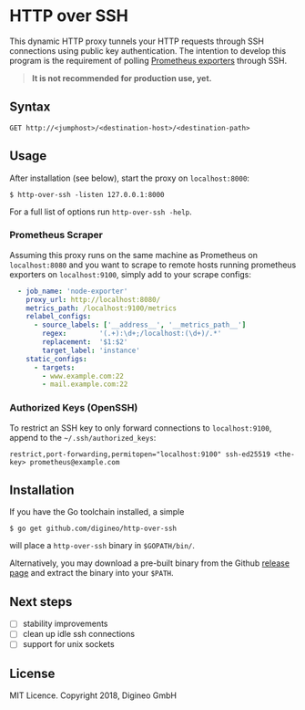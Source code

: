 HTTP over SSH
=============

This dynamic HTTP proxy tunnels your HTTP requests through SSH connections
using public key authentication. The intention to develop this program is
the requirement of polling [Prometheus exporters][promexp] through SSH.

> **It is not recommended for production use, yet.**

[promexp]: https://prometheus.io/docs/instrumenting/exporters/

## Syntax

    GET http://<jumphost>/<destination-host>/<destination-path>


## Usage

After installation (see below), start the proxy on `localhost:8000`:

```console
$ http-over-ssh -listen 127.0.0.1:8000
```

For a full list of options run `http-over-ssh -help`.

### Prometheus Scraper

Assuming this proxy runs on the same machine as Prometheus on `localhost:8080`
and you want to scrape to remote hosts running prometheus exporters on `localhost:9100`,
simply add to your scrape configs:

```yaml
  - job_name: 'node-exporter'
    proxy_url: http://localhost:8080/
    metrics_path: /localhost:9100/metrics
    relabel_configs:
      - source_labels: ['__address__', '__metrics_path__']
        regex:        '(.+):\d+;/localhost:(\d+)/.*'
        replacement:  '$1:$2'
        target_label: 'instance'
    static_configs:
      - targets:
        - www.example.com:22
        - mail.example.com:22
```

### Authorized Keys (OpenSSH)

To restrict an SSH key to only forward connections to `localhost:9100`, append to the `~/.ssh/authorized_keys`:

```
restrict,port-forwarding,permitopen="localhost:9100" ssh-ed25519 <the-key> prometheus@example.com
```


## Installation

If you have the Go toolchain installed, a simple

```console
$ go get github.com/digineo/http-over-ssh
```

will place a `http-over-ssh` binary in `$GOPATH/bin/`.

Alternatively, you may download a pre-built binary from the Github
[release page][releases] and extract the binary into your `$PATH`.

[releases]: https://github.com/digineo/http-over-ssh/releases

## Next steps

- [ ] stability improvements
- [ ] clean up idle ssh connections
- [ ] support for unix sockets

## License

MIT Licence. Copyright 2018, Digineo GmbH
